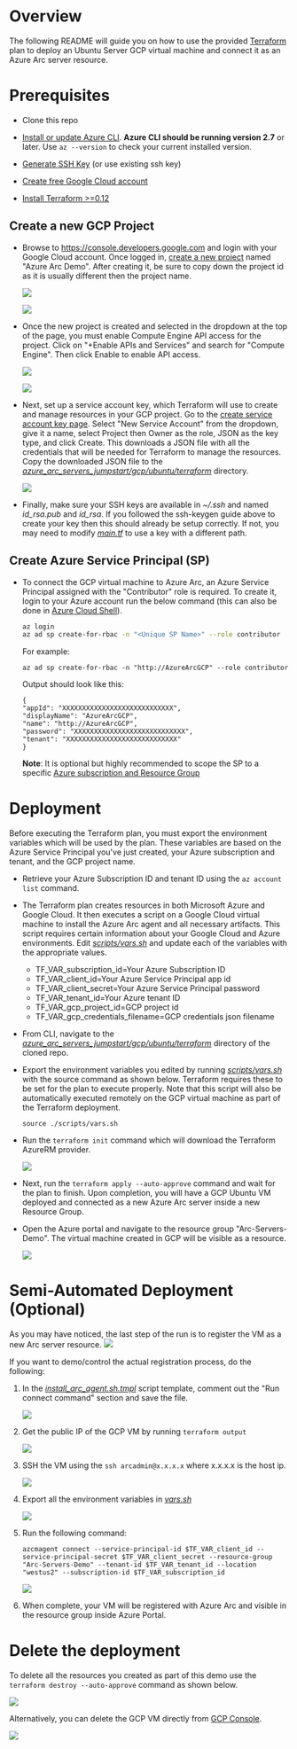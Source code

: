 # Overview

The following README will guide you on how to use the provided [Terraform](https://www.terraform.io/) plan to deploy an Ubuntu Server GCP virtual machine and connect it as an Azure Arc server resource.

# Prerequisites

* Clone this repo

* [Install or update Azure CLI](https://docs.microsoft.com/en-us/cli/azure/install-azure-cli?view=azure-cli-latest). **Azure CLI should be running version 2.7** or later. Use ```az --version``` to check your current installed version.

* [Generate SSH Key](https://help.github.com/articles/generating-a-new-ssh-key-and-adding-it-to-the-ssh-agent/) (or use existing ssh key) 

* [Create free Google Cloud account]((https://cloud.google.com/free))

* [Install Terraform >=0.12](https://learn.hashicorp.com/terraform/getting-started/install.html)

## Create a new GCP Project

* Browse to https://console.developers.google.com and login with your Google Cloud account. Once logged in, [create a new project](https://cloud.google.com/resource-manager/docs/creating-managing-projects) named "Azure Arc Demo". After creating it, be sure to copy down the project id as it is usually different then the project name.

    ![](../img/gcp_ubuntu/01.png)

    ![](../img/gcp_ubuntu/02.png)

* Once the new project is created and selected in the dropdown at the top of the page, you must enable Compute Engine API access for the project. Click on "+Enable APIs and Services" and search for "Compute Engine". Then click Enable to enable API access.

    ![](../img/gcp_ubuntu/03.png)

    ![](../img/gcp_ubuntu/04.png)

* Next, set up a service account key, which Terraform will use to create and manage resources in your GCP project. Go to the [create service account key page](https://console.cloud.google.com/apis/credentials/serviceaccountkey). Select "New Service Account" from the dropdown, give it a name, select Project then Owner as the role, JSON as the key type, and click Create. This downloads a JSON file with all the credentials that will be needed for Terraform to manage the resources. Copy the downloaded JSON file to the [*azure_arc_servers_jumpstart/gcp/ubuntu/terraform*](../gcp/ubuntu/terraform/) directory.

    ![](../img/gcp_ubuntu/05.png)

* Finally, make sure your SSH keys are available in *~/.ssh* and named *id_rsa.pub* and *id_rsa*. If you followed the ssh-keygen guide above to create your key then this should already be setup correctly. If not, you may need to modify [*main.tf*](../gcp/ubuntu/terraform/main.tf) to use a key with a different path.

## Create Azure Service Principal (SP)   

* To connect the GCP virtual machine to Azure Arc, an Azure Service Principal assigned with the "Contributor" role is required. To create it, login to your Azure account run the below command (this can also be done in [Azure Cloud Shell](https://shell.azure.com/)). 

    ```bash
    az login
    az ad sp create-for-rbac -n "<Unique SP Name>" --role contributor
    ```

    For example:

    ```az ad sp create-for-rbac -n "http://AzureArcGCP" --role contributor```

    Output should look like this:

    ```
    {
    "appId": "XXXXXXXXXXXXXXXXXXXXXXXXXXXX",
    "displayName": "AzureArcGCP",
    "name": "http://AzureArcGCP",
    "password": "XXXXXXXXXXXXXXXXXXXXXXXXXXXX",
    "tenant": "XXXXXXXXXXXXXXXXXXXXXXXXXXXX"
    }
    ```

    **Note**: It is optional but highly recommended to scope the SP to a specific [Azure subscription and Resource Group](https://docs.microsoft.com/en-us/cli/azure/ad/sp?view=azure-cli-latest)

# Deployment

Before executing the Terraform plan, you must export the environment variables which will be used by the plan. These variables are based on the Azure Service Principal you've just created, your Azure subscription and tenant, and the GCP project name.

* Retrieve your Azure Subscription ID and tenant ID using the ```az account list``` command.

* The Terraform plan creates resources in both Microsoft Azure and Google Cloud. It then executes a script on a Google Cloud virtual machine to install the Azure Arc agent and all necessary artifacts. This script requires certain information about your Google Cloud and Azure environments. Edit [*scripts/vars.sh*](../gcp/ubuntu/terraform/scripts/vars.sh) and update each of the variables with the appropriate values.
    
    * TF_VAR_subscription_id=Your Azure Subscription ID
    * TF_VAR_client_id=Your Azure Service Principal app id
    * TF_VAR_client_secret=Your Azure Service Principal password
    * TF_VAR_tenant_id=Your Azure tenant ID
    * TF_VAR_gcp_project_id=GCP project id
    * TF_VAR_gcp_credentials_filename=GCP credentials json filename

* From CLI, navigate to the [*azure_arc_servers_jumpstart/gcp/ubuntu/terraform*](../gcp/ubuntu/terraform) directory of the cloned repo.

* Export the environment variables you edited by running [*scripts/vars.sh*](../gcp/ubuntu/terraform/scripts/vars.sh) with the source command as shown below. Terraform requires these to be set for the plan to execute properly. Note that this script will also be automatically executed remotely on the GCP virtual machine as part of the Terraform deployment. 

    ```source ./scripts/vars.sh```

* Run the ```terraform init``` command which will download the Terraform AzureRM provider.

    ![](../img/gcp_ubuntu/08.png)

* Next, run the ```terraform apply --auto-approve``` command and wait for the plan to finish. Upon completion, you will have a GCP Ubuntu VM deployed and connected as a new Azure Arc server inside a new Resource Group.

* Open the Azure portal and navigate to the resource group "Arc-Servers-Demo". The virtual machine created in GCP will be visible as a resource.

    ![](../img/gcp_ubuntu/09.png)

# Semi-Automated Deployment (Optional)

As you may have noticed, the last step of the run is to register the VM as a new Arc server resource.
    ![](../img/gcp_ubuntu/10.png)

If you want to demo/control the actual registration process, do the following: 

1. In the [*install_arc_agent.sh.tmpl*](../gcp/ubuntu/terraform/scripts/install_arc_agent.sh.tmpl) script template, comment out the "Run connect command" section and save the file.

    ![](../img/gcp_ubuntu/11.png)

2. Get the public IP of the GCP VM by running ```terraform output```

    ![](../img/gcp_ubuntu/12.png)

3. SSH the VM using the ```ssh arcadmin@x.x.x.x``` where x.x.x.x is the host ip. 

    ![](../img/gcp_ubuntu/13.png)

4. Export all the environment variables in [*vars.sh*](../gcp/ubuntu/terraform/scripts/vars.sh)

    ![](../img/gcp_ubuntu/14.png)

5. Run the following command:

    ```azcmagent connect --service-principal-id $TF_VAR_client_id --service-principal-secret $TF_VAR_client_secret --resource-group "Arc-Servers-Demo" --tenant-id $TF_VAR_tenant_id --location "westus2" --subscription-id $TF_VAR_subscription_id```

    ![](../img/gcp_ubuntu/15.png)

6. When complete, your VM will be registered with Azure Arc and visible in the resource group inside Azure Portal.

# Delete the deployment

To delete all the resources you created as part of this demo use the ```terraform destroy --auto-approve``` command as shown below.

![](../img/gcp_ubuntu/17.png)

Alternatively, you can delete the GCP VM directly from [GCP Console](https://console.cloud.google.com/compute/instances).

![](../img/gcp_ubuntu/16.png)